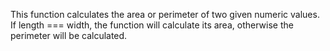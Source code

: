 This function calculates the area or perimeter of two given numeric values. If length === width, the function will calculate its area, otherwise the perimeter will be calculated. 